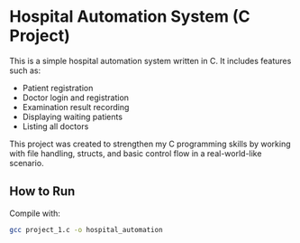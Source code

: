 # Hospital Automation System (C Project)

This is a simple hospital automation system written in C. It includes features such as:

- Patient registration
- Doctor login and registration
- Examination result recording
- Displaying waiting patients
- Listing all doctors

This project was created to strengthen my C programming skills by working with file handling, structs, and basic control flow in a real-world-like scenario.

## How to Run

Compile with:
```bash
gcc project_1.c -o hospital_automation
